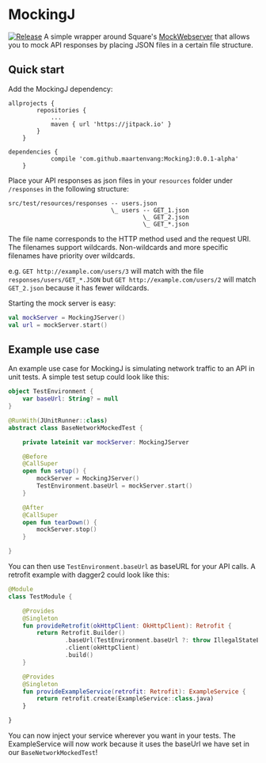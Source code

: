 # MockingJ
[![Release](https://jitpack.io/v/maartenvang/MockingJ.svg)](https://jitpack.io/#maartenvang/MockingJ)
A simple wrapper around Square's [MockWebserver](https://github.com/square/okhttp/tree/master/mockwebserver) that allows you to mock API responses by placing JSON files in a certain file structure.

## Quick start
Add the MockingJ dependency:

```
allprojects {
        repositories {
            ...
            maven { url 'https://jitpack.io' }
        }
    }
```

```
dependencies {
            compile 'com.github.maartenvang:MockingJ:0.0.1-alpha'
    }
```

Place your API responses as json files in your `resources` folder under `/responses` in the following structure:
```
src/test/resources/responses -- users.json
                             \_ users -- GET_1.json
                                      \_ GET_2.json
                                      \_ GET_*.json
```

The file name corresponds to the HTTP method used and the request URI. The
filenames support wildcards. Non-wildcards and more specific filenames have
priority over wildcards.

e.g. `GET http://example.com/users/3` will match with the file
`responses/users/GET_*.JSON` but `GET http://example.com/users/2` will match
`GET_2.json` because it has fewer wildcards.

Starting the mock server is easy:
```kotlin
val mockServer = MockingJServer()
val url = mockServer.start()
```

## Example use case
An example use case for MockingJ is simulating network traffic to an API in unit tests. A simple test setup could look like this:

```kotlin
object TestEnvironment {
    var baseUrl: String? = null
}
```

```kotlin
@RunWith(JUnitRunner::class)
abstract class BaseNetworkMockedTest {

    private lateinit var mockServer: MockingJServer

    @Before
    @CallSuper
    open fun setup() {
        mockServer = MockingJServer()
        TestEnvironment.baseUrl = mockServer.start()
    }

    @After
    @CallSuper
    open fun tearDown() {
        mockServer.stop()
    }

}
```

You can then use `TestEnvironment.baseUrl` as baseURL for your API calls. A
retrofit example with dagger2 could look like this:

```kotlin
@Module
class TestModule {

    @Provides
    @Singleton
    fun provideRetrofit(okHttpClient: OkHttpClient): Retrofit {
        return Retrofit.Builder()
                .baseUrl(TestEnvironment.baseUrl ?: throw IllegalStateException("No valid baseURL available in testing environment"))
                .client(okHttpClient)
                .build()
    }

    @Provides
    @Singleton
    fun provideExampleService(retrofit: Retrofit): ExampleService {
        return retrofit.create(ExampleService::class.java)
    }

}
```

You can now inject your service wherever you want in your tests. The ExampleService will now work because it uses the baseUrl we have set in our `BaseNetworkMockedTest`!
